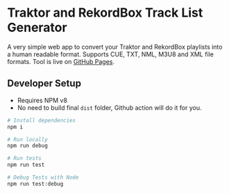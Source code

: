 # Traktor and RekordBox Track List Generator

A very simple web app to convert your Traktor and RekordBox playlists
into a human readable format.  Supports CUE, TXT, NML, M3U8 and XML
file formats. Tool is live on 
[GitHub Pages](https://troysandal.github.io/tracklist/).

## Developer Setup
- Requires NPM v8
- No need to build final `dist` folder, Github action will do it for you.

```sh
# Install dependencies
npm i

# Run locally
npm run debug

# Run tests
npm run test

# Debug Tests with Node
npm run test:debug
```